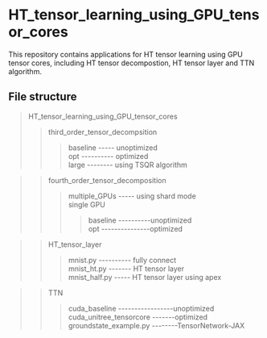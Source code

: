 # HT_tensor_learning_using_GPU_tensor_cores
This repository contains applications for HT tensor learning using GPU tensor cores, including HT tensor decompostion, HT tensor layer and TTN algorithm. 

## File structure

> HT_tensor_learning_using_GPU_tensor_cores
>> third_order_tensor_decompsition
>>> baseline ----- unoptimized <br>
>>> opt ---------- optimized <br>
>>> large -------- using TSQR algorithm <br>

>> fourth_order_tensor_decomposition
>>> multiple_GPUs ----- using shard mode <br>
>>> single GPU
>>>> baseline ----------unoptimized <br>
>>>> opt ---------------optimized <br>


>> HT_tensor_layer
>>> mnist.py ---------- fully connect <br>
>>> mnist_ht.py ------- HT tensor layer <br>
>>> mnist_half.py ----- HT tensor layer using apex <br>

>> TTN
>>> cuda_baseline -----------------unoptimized <br>
>>> cuda_unitree_tensorcore -------optimized <br>
>>> groundstate_example.py --------TensorNetwork-JAX <br>
